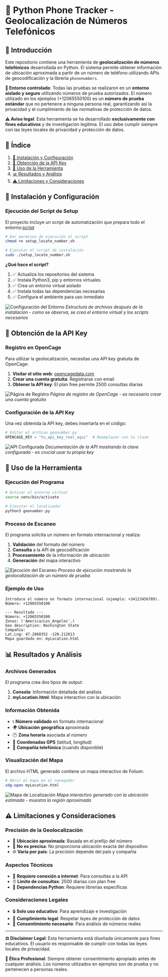 # 📍 Python Phone Tracker - Geolocalización de Números Telefónicos

## 📖 Introducción

Este repositorio contiene una herramienta de **geolocalización de números telefónicos** desarrollada en Python. El sistema permite obtener información de ubicación aproximada a partir de un número de teléfono utilizando APIs de geocodificación y la librería `phonenumbers`.

**🔐 Entorno controlado**: Todas las pruebas se realizaron en un **entorno aislado y seguro** utilizando números de prueba autorizados. El número utilizado en los ejemplos (+12065550100) es un **número de prueba estándar** que no pertenece a ninguna persona real, garantizando así la privacidad y el cumplimiento de las normativas de protección de datos.

**⚠️ Aviso legal**: Esta herramienta se ha desarrollado **exclusivamente con fines educativos** y de investigación legítima. El uso debe cumplir siempre con las leyes locales de privacidad y protección de datos.

## 📑 Índice

1. [🚀 Instalación y Configuración](#-instalación-y-configuración)
2. [🔑 Obtención de la API Key](#-obtención-de-la-api-key)
3. [🎯 Uso de la Herramienta](#-uso-de-la-herramienta)
4. [📊 Resultados y Análisis](#-resultados-y-análisis)
5. [⚠️ Limitaciones y Consideraciones](#-limitaciones-y-consideraciones)

## 🚀 Instalación y Configuración

### Ejecución del Script de Setup

El proyecto incluye un script de automatización que prepara todo el entorno:[script](setup.sh)

```bash
# Dar permisos de ejecución al script
chmod +x setup_locate_number.sh

# Ejecutar el script de instalación
sudo ./setup_locate_number.sh
```

**¿Qué hace el script?**
1. ✅ Actualiza los repositorios del sistema
2. ✅ Instala Python3, pip y entornos virtuales
3. ✅ Crea un entorno virtual aislado
4. ✅ Instala todas las dependencias necesarias
5. ✅ Configura el ambiente para uso inmediato

![Configuración del Entorno](media/abriendo-el-archivo.png)
*Estructura de archivos después de la instalación - como se observa, se crea el entorno virtual y los scripts necesarios*

## 🔑 Obtención de la API Key

### Registro en OpenCage

Para utilizar la geolocalización, necesitas una API key gratuita de OpenCage:

1. **Visitar el sitio web**: [opencagedata.com](https://opencagedata.com/)
2. **Crear una cuenta gratuita**: Registrarse con email
3. **Obtener la API key**: El plan free permite 2500 consultas diarias

![Página de Registro](media/obtener-el-api.png)
*Página de registro de OpenCage - es necesario crear una cuenta gratuita*

### Configuración de la API Key

Una vez obtenida la API key, debes insertarla en el código:

```python
# Editar el archivo geonumber.py
OPENCAGE_KEY = "tu_api_key_real_aqui"  # Reemplazar con tu clave
```

![API Configurada](media/api-conseguida.png)
*Documentación de la API mostrando la clave configurada - es crucial usar tu propia key*

## 🎯 Uso de la Herramienta

### Ejecución del Programa

```bash
# Activar el entorno virtual
source venv/bin/activate

# Ejecutar el localizador
python3 geonumber.py
```

### Proceso de Escaneo

El programa solicita un número en formato internacional y realiza:

1. **Validación** del formato del número
2. **Consulta** a la API de geocodificación
3. **Procesamiento** de la información de ubicación
4. **Generación** del mapa interactivo

![Ejecución del Escaneo](media/escaneo-del-movil.png)
*Proceso de ejecución mostrando la geolocalización de un número de prueba*

### Ejemplo de Uso
```
Introduce el número en formato internacional (ejemplo: +34123456789).
Número: +12065550100

--- Resultado ---
Número: +12065550100
Zonas: ('America/Los_Angeles',)
Geo description: Washington State
Compañía: 
Lat,Lng: 47.2868352 -120.212613
Mapa guardado en: myLocation.html
```

## 📊 Resultados y Análisis

### Archivos Generados

El programa crea dos tipos de output:

1. **Consola**: Información detallada del análisis
2. **myLocation.html**: Mapa interactivo con la ubicación

### Información Obtenida

- 📞 **Número validado** en formato internacional
- 🌍 **Ubicación geográfica** aproximada
- 🕐 **Zona horaria** asociada al número
- 📍 **Coordenadas GPS** (latitud, longitud)
- 🏢 **Compañía telefónica** (cuando disponible)

### Visualización del Mapa

El archivo HTML generado contiene un mapa interactivo de Folium:

```bash
# Abrir el mapa en el navegador
xdg-open myLocation.html
```

![Mapa de Localización](media/localizacion.png)
*Mapa interactivo generado con la ubicación estimada - muestra la región aproximada*

## ⚠️ Limitaciones y Consideraciones

### Precisión de la Geolocalización

- 📍 **Ubicación aproximada**: Basada en el prefijo del número
- 🎯 **No es precisa**: No proporciona ubicación exacta del dispositivo
- 🌐 **Varía por país**: La precisión depende del país y compañía

### Aspectos Técnicos

- 🔌 **Requiere conexión a internet**: Para consultas a la API
- ⏰ **Límite de consultas**: 2500 diarias con plan free
- 🐍 **Dependencias Python**: Requiere librerías específicas

### Consideraciones Legales

- 🔒 **Solo uso educativo**: Para aprendizaje e investigación
- 📝 **Cumplimiento legal**: Respetar leyes de protección de datos
- 👤 **Consentimiento necesario**: Para análisis de números reales

---

**⚖️ Disclaimer Legal**: Esta herramienta está diseñada únicamente para fines educativos. El usuario es responsable de cumplir con todas las leyes locales de privacidad.

**🔐 Ética Profesional**: Siempre obtener consentimiento apropiado antes de cualquier análisis. Los números utilizados en ejemplos son de prueba y no pertenecen a personas reales.
